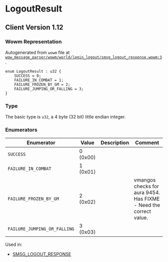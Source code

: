 # LogoutResult

## Client Version 1.12

### Wowm Representation

Autogenerated from `wowm` file at [`wow_message_parser/wowm/world/login_logout/smsg_logout_response.wowm:3`](https://github.com/gtker/wow_messages/tree/main/wow_message_parser/wowm/world/login_logout/smsg_logout_response.wowm#L3).

```rust,ignore
enum LogoutResult : u32 {
    SUCCESS = 0;
    FAILURE_IN_COMBAT = 1;
    FAILURE_FROZEN_BY_GM = 2;
    FAILURE_JUMPING_OR_FALLING = 3;
}
```
### Type
The basic type is `u32`, a 4 byte (32 bit) little endian integer.
### Enumerators
| Enumerator | Value  | Description | Comment |
| --------- | -------- | ----------- | ------- |
| `SUCCESS` | 0 (0x00) |  |  |
| `FAILURE_IN_COMBAT` | 1 (0x01) |  |  |
| `FAILURE_FROZEN_BY_GM` | 2 (0x02) |  | vmangos checks for aura 9454. Has FIXME - Need the correct value. |
| `FAILURE_JUMPING_OR_FALLING` | 3 (0x03) |  |  |

Used in:
* [SMSG_LOGOUT_RESPONSE](smsg_logout_response.md)


